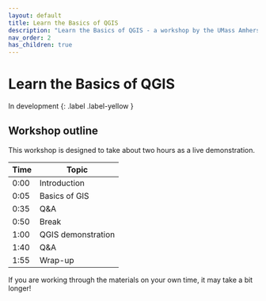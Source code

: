 ```yaml
---
layout: default
title: Learn the Basics of QGIS
description: "Learn the Basics of QGIS - a workshop by the UMass Amherst Libraries."
nav_order: 2
has_children: true
---
```


# Learn the Basics of QGIS

In development
{: .label .label-yellow }

## Workshop outline

This workshop is designed to take about two hours as a live demonstration.

| Time | Topic
| --- | ---
| 0:00 | Introduction
| 0:05 | Basics of GIS
| 0:35 | Q&A
| 0:50 | Break
| 1:00 | QGIS demonstration
| 1:40 | Q&A
| 1:55 | Wrap-up

If you are working through the materials on your own time, it may take a bit longer!
